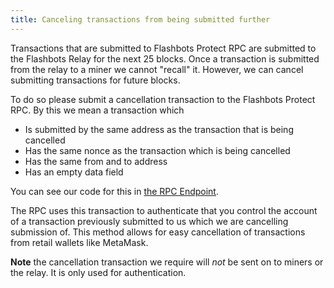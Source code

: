 ```yaml
---
title: Canceling transactions from being submitted further
---
```


Transactions that are submitted to Flashbots Protect RPC are submitted to the Flashbots Relay for the next 25 blocks. Once a transaction is submitted from the relay to a miner we cannot "recall" it. However, we can cancel submitting transactions for future blocks. 

To do so please submit a cancellation transaction to the Flashbots Protect RPC. By this we mean a transaction which
- Is submitted by the same address as the transaction that is being cancelled
- Has the same nonce as the transaction which is being cancelled
- Has the same from and to address
- Has an empty data field

You can see our code for this in [the RPC Endpoint](https://github.com/flashbots/rpc-endpoint/blob/bf986c7f105182855d52e2f73b932d12ecc4f8b5/server/request.go#L235). 

The RPC uses this transaction to authenticate that you control the account of a transaction previously submitted to us which we are cancelling submission of. This method allows for easy cancellation of transactions from retail wallets like MetaMask.

**Note** the cancellation transaction we require will *not* be sent on to miners or the relay. It is only used for authentication.